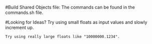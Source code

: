 #Build Shared Objects file:
    The commands can be found in the commands.sh file.

#Looking for Ideas?
    Try using small floats as input values and slowly increment up.

    Try using really large floats like "10000000.1234".
